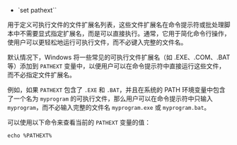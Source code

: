 + `set pathext``

用于定义可执行文件的文件扩展名列表，这些文件扩展名在命令提示符或批处理脚本中不需要显式指定扩展名，而是可以直接执行。通常，它用于简化命令行操作，使用户可以更轻松地运行可执行文件，而不必键入完整的文件名。

默认情况下，Windows 将一些常见的可执行文件扩展名（如 .EXE、.COM、.BAT 等）添加到 `PATHEXT` 变量中，以便用户可以在命令提示符中直接运行这些文件，而不必指定文件扩展名。

例如，如果 `PATHEXT` 包含了 `.EXE` 和 `.BAT`，并且在系统的 PATH 环境变量中包含了一个名为 `myprogram` 的可执行文件，那么用户可以在命令提示符中只输入 `myprogram`，而不必输入完整的文件名 `myprogram.exe` 或 `myprogram.bat`。

可以使用以下命令来查看当前的 `PATHEXT` 变量的值：

```shell
echo %PATHEXT%
```

